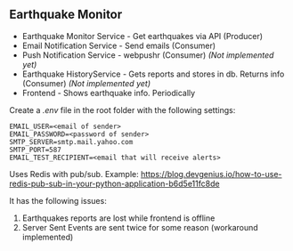 ## Earthquake Monitor ##

* Earthquake Monitor Service - Get earthquakes via API (Producer)
* Email Notification Service - Send emails (Consumer)
* Push Notification Service - webpushr (Consumer) _(Not implemented yet)_
* Earthquake HistoryService - Gets reports and stores in db. Returns info (Consumer) _(Not implemented yet)_
* Frontend - Shows earthquake info. Periodically

Create a _.env_ file in the root folder with the following settings:

    EMAIL_USER=<email of sender>
    EMAIL_PASSWORD=<password of sender>
    SMTP_SERVER=smtp.mail.yahoo.com
    SMTP_PORT=587
    EMAIL_TEST_RECIPIENT=<email that will receive alerts>

Uses Redis with pub/sub. Example: https://blog.devgenius.io/how-to-use-redis-pub-sub-in-your-python-application-b6d5e11fc8de

It has the following issues:
1) Earthquakes reports are lost while frontend is offline
2) Server Sent Events are sent twice for some reason (workaround implemented)